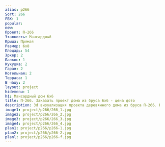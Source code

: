 ```yaml
---
alias: p266
Sort: 266
FBX: 1
popular: 
new: 
Проект: П-266
Этажность: Мансардный
Крыша: Прямая
Размер: 6х8
Площадь: 54
Эркер: 2
Балкон: 1
Кукушка: 2
Гараж: 2
Котельная: 2
Терраса: 1
В чашу: 2
layout: project
hidemenu: 1
h1: Мансардный дом 6х6
title: П-266. Заказать проект дома из бруса 6х6 - цена фото
description: 3d визуализация проекта деревянного дома из бруса П-266. Площадь 54 м2, размер 6х6. Вы можете внести любые изменения в проект.
image1: project/p266/266_1.jpg
image2: project/p266/266_2.jpg
image3: project/p266/266_3.jpg
image4: project/p266/266_4.jpg
plan1: project/p266/p266-1.jpg
plan2: project/p266/p266-2.jpg
planl: project/p266/p266-f.jpg
---
```

